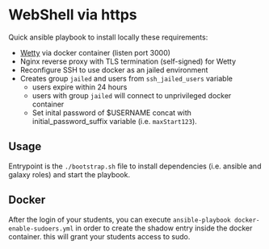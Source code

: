 # WebShell via https
Quick ansible playbook to install locally these requirements:
- [Wetty](https://github.com/butlerx/wetty) via docker container (listen port 3000)
- Nginx reverse proxy with TLS termination (self-signed) for Wetty
- Reconfigure SSH to use docker as an jailed environment
- Creates group `jailed` and users from `ssh_jailed_users` variable
    - users expire within 24 hours
    - users with group `jailed` will connect to unprivileged docker container
    - Set inital password of $USERNAME concat with initial_password_suffix variable (i.e. `maxStart123`).

## Usage
Entrypoint is the `./bootstrap.sh` file to install dependencies (i.e. ansible and galaxy roles) and start the playbook.

## Docker
After the login of your students, you can execute `ansible-playbook docker-enable-sudoers.yml` in order to create the shadow entry inside the docker container. this will grant your students access to sudo.
